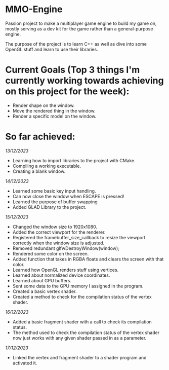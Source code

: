 # MMO-Engine
Passion project to make a multiplayer game engine to build my game on, mostly serving as a dev kit for the game rather than a general-purpose engine.

The purpose of the project is to learn C++ as well as dive into some OpenGL stuff and learn to use their libraries.

# Current Goals (Top 3 things I'm currently working towards achieving on this project for the week):
- Render shape on the window.
- Move the rendered thing in the window.
- Render a specific model on the window.
  
# So far achieved:
*13/12/2023*
- Learning how to import libraries to the project with CMake.
- Compiling a working executable.
- Creating a blank window.

*14/12/2023*
- Learned some basic key input handling.
- Can now close the window when ESCAPE is pressed!
- Learned the purpose of buffer swapping
- Added GLAD Library to the project.

*15/12/2023*
- Changed the window size to 1920x1080.
- Added the correct viewport for the renderer.
- Registered the framebuffer_size_callback to resize the viewport correctly when the window size is  adjusted.
- Removed redundant glfwDestroyWindow(window);
- Rendered some color on the screen.
- Added function that takes in RGBA floats and clears the screen with that color.
- Learned how OpenGL renders stuff using vertices.
- Learned about normalized device coordinates.
- Learned about GPU buffers.
- Sent some data to the GPU memory I assigned in the program.
- Created a basic vertex shader.
- Created a method to check for the compilation status of the vertex shader.

*16/12/2023*
- Added a basic fragment shader with a call to check its compilation status.
- The method used to check the compilation status of the vertex shader now just works with any given shader passed in as a parameter.

*17/12/2023*
- Linked the vertex and fragment shader to a shader program and activated it.
